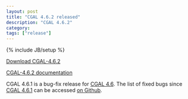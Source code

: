 ```yaml
---
layout: post
title: "CGAL 4.6.2 released"
description: "CGAL 4.6.2"
category: 
tags: ["release"]
---
```

{% include JB/setup %}

<i class="bi bi-arrow-down-circle"></i>
<a href="https://github.com/CGAL/cgal/releases/tag/releases%2FCGAL-4.6.2">Download CGAL-4.6.2</a>

<i class="bi bi-book"></i>
<a href="https://doc.cgal.org/4.6.2/Manual/index.html">CGAL-4.6.2 documentation</a>

<p>CGAL 4.6.1 is a bug-fix release for <a href="../../../../2015/04/19/cgal-46">CGAL 4.6</a>.
The list of fixed bugs since <a href="../../../../2015/06/28/cgal-461">CGAL 4.6.1</a>
can be accessed <a href="https://github.com/CGAL/cgal/issues?q=milestone%3A4.6.2">on Github</a>.</p>
